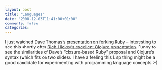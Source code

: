 ```yaml
---
layout: post
title: "Languages"
date: "2008-12-03T11:41:00+01:00"
comments: false
categories: 
---
```


<p>I just watched Dave Thomas&#8217;s <a href="http://rubyconf2008.confreaks.com/keynote.html">presentation on forking Ruby</a> – interesting to see this shortly after <a href="http://www.infoq.com/presentations/hickey-clojure">Rich Hickey&#8217;s excellent Clojure presentation</a>. Funny to see the similarities of Dave&#8217;s &#8220;closure-based Ruby&#8221; proposal and Clojure&#8217;s syntax (which fits on two slides). I have a feeling this Lisp thing might be a good candidate for experimenting with programming language concepts :-)</p>


